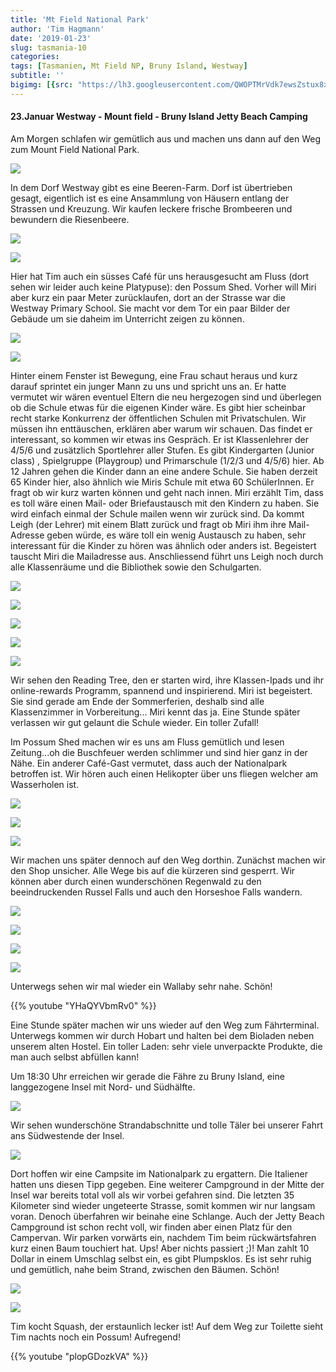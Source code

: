 ```yaml
---
title: 'Mt Field National Park'
author: 'Tim Hagmann'
date: '2019-01-23'
slug: tasmania-10
categories:
tags: [Tasmanien, Mt Field NP, Bruny Island, Westway]
subtitle: ''
bigimg: [{src: "https://lh3.googleusercontent.com/QWOPTMrVdk7ewsZstux8xsVigONNSWIBqWxTgH_LOJVaOhNUZm_8ct52mG26QyPvnRWEQ0_-o2BCbb20cOgILyskwMVzzmAH5MrsjqkSSJooRKRsHCI5ARvp_oquifQH6ZC12U9SmxM=w1920-h1080"}]
---
```



#### 23.Januar Westway - Mount field - Bruny Island Jetty Beach Camping
Am Morgen schlafen wir gemütlich aus und machen uns dann auf den Weg zum Mount Field National Park.

![](https://lh3.googleusercontent.com/Ye-VfbDxMbdiADmqUx2ysmvufWtyAQPe92ZOH_F8PY81T2MVyvTejXBtgb7Ij41H9VXOKlv5zkSOA0VVHTOyUH5SNVns_SMhchvEbMB28-aDbkLuB14zzI3g8u7ED6sMMHoJoc26Hic=w1920-h1080)

In dem Dorf Westway gibt es eine Beeren-Farm. Dorf ist übertrieben gesagt, eigentlich ist es eine Ansammlung von Häusern entlang der Strassen und Kreuzung. Wir kaufen leckere frische Brombeeren und bewundern die Riesenbeere. 

![](https://lh3.googleusercontent.com/NyAUr0ZxwfxDW-nEs_uHVbmxQz12MCKR_EwmKG3gpr4OT2gGIIFKWP3i0h2vDb8u98hvDlMCrASsEK973kCDS-GPgBRK4MDWSRqrunKK7aCqx1AK3dkygpYwyHzqIEggRM0MMDNgbgQ=w1920-h1080)

![](https://lh3.googleusercontent.com/gc9EDMvEJ4WlMHN7uGQ2zuKEEmVxRm5v_kgmJVTv4TVkvW8oFJdpHyd-qEx_UftWS6XpQ1EGW43uMtk6nHnQobz6XL7mtcUPE9VcJiWcvZs_uoSs1c5F0wUmCziU2CQ_Oz9Yz8SfVGc=w1920-h1080)

Hier hat Tim auch ein süsses Café für uns herausgesucht am Fluss (dort sehen wir leider auch keine Platypuse): den Possum Shed. Vorher will Miri aber kurz ein paar Meter zurücklaufen, dort an der Strasse war die Westway Primary School. Sie macht vor dem Tor ein paar Bilder der Gebäude um sie daheim im Unterricht zeigen zu können.

![](https://lh3.googleusercontent.com/G8TGE5A5UiIe2l81z015FhsTYC9PnWOfxzqIY4UK1pdcnffK6EvX8yNLHKQM22iUosKnMc434_V3qjUxm6kerKP7lAV-3uTPJVDzUpDI1r11jF93QlPtlCRIct0uhwxSYV85X0w9vnc=w1920-h1080)

![](https://lh3.googleusercontent.com/Um-Xdw1aK9FOU7pNjZ9ZBX7lIEpXuPOgc0f7ItQJJ1_voKm2bE8-GhHyUPuw3ps0dWpZYM4YeIXvKPTPm1IFokuX1uTTQAL_ZhRsmsLLjT3sXlaV-UdhOI7usJ5Hd71gxwLybTw0e9I=w1920-h1080)

Hinter einem Fenster ist Bewegung, eine Frau schaut heraus und kurz darauf sprintet ein junger Mann zu uns und spricht uns an. Er hatte vermutet wir wären eventuel Eltern die neu hergezogen sind und überlegen ob die Schule etwas für die eigenen Kinder wäre. Es gibt hier scheinbar recht starke Konkurrenz der öffentlichen Schulen mit Privatschulen. Wir müssen ihn enttäuschen, erklären aber warum wir schauen. Das findet er interessant, so kommen wir etwas ins Gespräch. Er ist Klassenlehrer der 4/5/6 und zusätzlich Sportlehrer aller Stufen. Es gibt Kindergarten (Junior class) , Spielgruppe (Playgroup) und Primarschule (1/2/3 und 4/5/6) hier. Ab 12 Jahren gehen die Kinder dann an eine andere Schule. Sie haben derzeit 65 Kinder hier, also ähnlich wie Miris Schule mit etwa 60 SchülerInnen. Er fragt ob wir kurz warten können und geht nach innen. Miri erzählt Tim, dass es toll wäre einen Mail- oder Briefaustausch mit den Kindern zu haben. Sie wird einfach einmal der Schule mailen wenn wir zurück sind. Da kommt Leigh (der Lehrer) mit einem Blatt zurück und fragt ob Miri ihm ihre Mail-Adresse geben würde, es wäre toll ein wenig Austausch zu haben, sehr interessant für die Kinder zu hören was ähnlich oder anders ist. Begeistert tauscht Miri die Mailadresse aus. Anschliessend führt uns Leigh noch durch alle Klassenräume und die Bibliothek sowie den Schulgarten.

![](https://lh3.googleusercontent.com/12ppOivAufPhzz0MI6jfdxNGlg1V10nND4NWeQ1a0ACqyQnZ6iOS9NL9Wf-YFe4ozxxHGy_UWlBh94_XKG6jrsDZR6jLjc3IU7imPuRA4X_2DaiXbJZ-Rz8wirgFP-G6qbgmC8o0LRA=w1920-h1080)

![](https://lh3.googleusercontent.com/WWJCcgzbKnwQ0_BfXCVAWWFqDVMvhnC7HlEOj6leQsocMTU5g9ZNrsLh1MfUY8-lHw0GqyVk422PesdrsZwf0YIs_6YzdJZuS8eMBv_AwsLH_of_dcjwADwPUziRBuLJoWskmDwhyTk=w1920-h1080)

![](https://lh3.googleusercontent.com/-BZ9ToEVywFDO7Au4taCZenDU8WJ4N4v1FSv6UNAPGZsMjBP-a_6inVlEIZDyGEw1LkqOjcAyVAHcaI2rB-Sgc5xhHWxk-CtT0M5wSbsP91zjpY04zt_kcvMCkL-iBZJfnecqCjkYVA=w1920-h1080)

![](https://lh3.googleusercontent.com/yQr0b-WOhlRbP1B8kNzc1xDarjjVqiVS6ZTs9jBoV7RTg1jbrxeYgTiWpr_LB5l8c6JEb1-UPeYY8QN_WBDfOyhGwo-MXm9ap35mpO7_66T5QC9rK_wnrISynYRPMb7Qoyw1dHEbg0M=w1920-h1080)

![](https://lh3.googleusercontent.com/36C88QWbdPDfBZhBLykGwB_rvOk4wVkgdLApbTzE2-rjKmEwdn6-Fn9po9hduAFn1deSeqfC4dXOU-RZ4jJxhe-u4Y66rkgNzAd712fvvpG9D6fQmDVBHqrsqaDOnKOPX2BZeqYlpwg=w1920-h1080)

Wir sehen den Reading Tree, den er starten wird, ihre Klassen-Ipads und ihr online-rewards Programm, spannend und inspirierend. Miri ist begeistert. Sie sind gerade am Ende der Sommerferien, deshalb sind alle Klassenzimmer in Vorbereitung... Miri kennt das ja. Eine Stunde später verlassen wir gut gelaunt die Schule wieder. Ein toller Zufall!

Im Possum Shed machen wir es uns am Fluss gemütlich und lesen Zeitung...oh die Buschfeuer werden schlimmer und sind hier ganz in der Nähe. Ein anderer Café-Gast vermutet, dass auch der Nationalpark betroffen ist. Wir hören auch einen Helikopter über uns fliegen welcher am Wasserholen ist.

![](https://lh3.googleusercontent.com/blDIO09JyZ7pnGf7Zd5Yl3DsIj4VlZVUwqPQ6sT5yWP-owjd0ZMv7g5105vUmFhhqzPw9ULQPw5Q5PAn6nE-M38g71g7cJT7t3xBtZcm3qNyWa-2gydnmvuEqpAoaYPaBtuDym8ZHpo=w1920-h1080)

![](https://lh3.googleusercontent.com/1ww-JksoT6ZBhI44Ksro-cF0x7nxSEJrUOUeC8f0zpOmUr3Le1WuhfFP9gVZL5bJ4SzYL9IcHZEQJyqQ5oc28sg-V7UTIIP-k9hn7O1Yb3TzXk2YWP45R0GlT9jzW0NWMXNfU_O7zEI=w1920-h1080)

![](https://lh3.googleusercontent.com/exaQOFmVjYjRwi9eNbvVYtPwrFxnGw5S-0LHUugCXws92KDwrFA02Jig8UwRTOjyixVsCG09XbynADbUfbR17I8YGg5psStxB_F-sN1E7VzDMclmggltypOrcqi439SDZD9g7zBhqV4=w1920-h1080)

Wir machen uns später dennoch auf den Weg dorthin. Zunächst machen wir den Shop unsicher. Alle Wege bis auf die kürzeren sind gesperrt. Wir können aber durch einen wunderschönen Regenwald zu den beeindruckenden Russel Falls und auch den Horseshoe Falls wandern.

![](https://lh3.googleusercontent.com/vZrbLAbDihV688GtKkDS-uAe_dVAkNiV734y3tqqaWMId7V68PMvyiMwS4Be1nLPRBNfkJ9vKm-yQVugVhfEkMvi-77BEv9sEHoV7AMvb2hegPCf_pD2NCeYR7r2rNEMCq2axfWrJuU=w1920-h1080)


![](https://lh3.googleusercontent.com/tgWJRD4sRuZDTCQkdvxEGUcdCa6AkIe4iZ6zc6Y7WaDphkS3Ss2C9ebvBDrI6zG3TvxhVYY-kLl_YW0CcATr2yic4OD10JmNt0HLi4bEnph0w-5s7ifXRtMzrYp7kUi1TjUHJ-e4W6k=w1920-h1080)

![](https://lh3.googleusercontent.com/3D1dL_L0PMm7iwU7r_O9oA8zfK2qDPP3aefKJnAoqx4oLk38znBnaM_7WmNwFL360z2UERTIgMv6M3YmZ8eVPReNmiaq6uH1RQJBlZM3m1LjCH1zIil8fP2mCeUX8GAzf-74m78JE2E=w1920-h1080)

![](https://lh3.googleusercontent.com/sqCVQUKS1mRlH7Ob6jfjzqNt0bBDjCR3vvUIWZjQakH-BQEsaRbEIGOxoCi4ubPB90UAccTwra_iLnbxXOkmaH3SLY8zShSN4omVLeUWzsVLnWQOkNNdcC4TEHeoetsBkanYzdgIDwY=w1920-h1080)

Unterwegs sehen wir mal wieder ein Wallaby sehr nahe. Schön!

{{% youtube "YHaQYVbmRv0" %}}

Eine Stunde später machen wir uns wieder auf den Weg zum Fährterminal. Unterwegs kommen wir durch Hobart und halten bei dem Bioladen neben unserem alten Hostel. Ein toller Laden: sehr viele unverpackte Produkte, die man auch selbst abfüllen kann!

Um 18:30 Uhr erreichen wir gerade die Fähre zu Bruny Island, eine langgezogene Insel mit Nord- und Südhälfte. 

![](https://lh3.googleusercontent.com/LqTfDxtJvurOiSZ5fbm9o_IonQgektfrfmsJbb0_ZDYwAWoGBHRmfsNAYnuU4WEMjmIQ2xVuiOJ73mrfxEkz_BoTDKm1lPftoJq2IltuNAxQDWmvNx5FsZrLjAKlnbkq2PwZcIfRtUI=w1920-h1080)

Wir sehen wunderschöne Strandabschnitte und tolle Täler bei unserer Fahrt ans Südwestende der Insel.

![](https://lh3.googleusercontent.com/cJxrICHucDj2h-KbdsDeHHFqpgm0_iow82pK8iJlldDqnmospPK3wdxEMS0cq0DVSPHcW9-8njUEpUGVlfdTvhBoSr5cSe_HuJORZtjOXV-_AFKVXVa5SpoP9ZCBb9HlBOAX9l_IS6M=w1920-h1080)

Dort hoffen wir eine Campsite im Nationalpark zu ergattern. Die Italiener hatten uns diesen Tipp gegeben. Eine weiterer Campground in der Mitte der Insel war bereits total voll als wir vorbei gefahren sind. Die letzten 35 Kilometer sind wieder ungeteerte Strasse, somit kommen wir nur langsam voran. Denoch überfahren wir beinahe eine Schlange. Auch der Jetty Beach Campground ist schon recht voll, wir finden aber einen Platz für den Campervan. Wir parken vorwärts ein, nachdem Tim beim rückwärtsfahren kurz einen Baum touchiert hat. Ups! Aber nichts passiert ;)! Man zahlt 10 Dollar in einem Umschlag selbst ein, es gibt Plumpsklos. Es ist sehr ruhig und gemütlich, nahe beim Strand, zwischen den Bäumen. Schön!

![](https://lh3.googleusercontent.com/u5G3iwwYkoHWjp5DvhxjJCuC5zCu5ZQyFh_e9piBH-ZOwmUViPDl2ohfx9cwcMBGmAeg-Svxls1XwPnqK3cuD4g2UpKoGr7s1r5hwnTvO5biWqdsyCMwQjT29YY3Z-HkeML4xPk27XY=w1920-h1080)

![](https://lh3.googleusercontent.com/mMrdvSALF3kxFYoud8Ljq5f5bBqWIp8xPN5nDla45Qm2KbueC2PoOasdBV6azR8fI3X4OgmLrTu_i-qVxH935UxjzBe20lMg4vchIK2g6MSaxEj5uwd0hsepXX9QsjSqn9KQqI-4u9E=w1920-h1080)

Tim kocht Squash, der erstaunlich lecker ist! Auf dem Weg zur Toilette sieht Tim nachts noch ein Possum! Aufregend!

{{% youtube "plopGDozkVA" %}}
